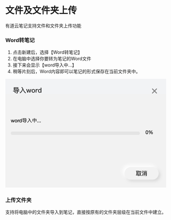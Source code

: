 # 文件及文件夹上传

有道云笔记支持文件和文件夹上传功能

### Word转笔记 

1. 点击新建后，选择【Word转笔记】
2. 在电脑中选择你要转为笔记的Word文件
3. 接下来会显示【word导入中...】
4. 稍等片刻后，Word内容即可以笔记的形式保存在当前文件夹中。 

![](../.gitbook/assets/image%20%2830%29.png)

### 上传文件夹

支持将电脑中的文件夹导入到笔记，直接按原有的文件夹层级在当前文件中建立。



